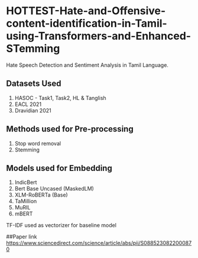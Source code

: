 # HOTTEST-Hate-and-Offensive-content-identification-in-Tamil-using-Transformers-and-Enhanced-STemming

Hate Speech Detection and Sentiment Analysis in Tamil Language.

## Datasets Used
1. HASOC - Task1, Task2, HL & Tanglish
2. EACL 2021
3. Dravidian 2021

## Methods used for Pre-processing
1. Stop word removal
2. Stemming

## Models used for Embedding
1. IndicBert
2. Bert Base Uncased (MaskedLM)
3. XLM-RoBERTa (Base)
4. TaMillion
5. MuRIL
6. mBERT

TF-IDF used as vectorizer for baseline model

##Paper link
https://www.sciencedirect.com/science/article/abs/pii/S0885230822000870
